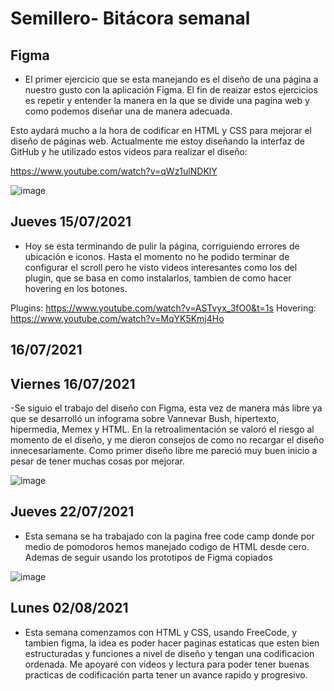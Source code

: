 # Semillero- Bitácora semanal

## Figma

- El primer ejercicio que se esta manejando es el diseño de una página a nuestro gusto con la aplicación Figma. El fin de reaizar estos ejercicios es repetir y entender la manera en la que se divide una pagina web y como podemos diseñar una de manera adecuada.

Esto aydará mucho a la hora de codificar en HTML y CSS para mejorar el diseño de páginas web. Actualmente me estoy diseñando la interfaz de GitHub y he utilizado estos videos para realizar el diseño:

https://www.youtube.com/watch?v=qWz1ulNDKlY

![image](https://user-images.githubusercontent.com/58794286/125465176-1f3646ac-a04d-4e0c-bbd8-82cd9a629e7f.png)

## Jueves 15/07/2021

- Hoy se esta terminando de pulir la página, corriguiendo errores de ubicación e iconos. Hasta el momento no he podido terminar de configurar el scroll pero he visto videos interesantes como los del plugin, que se basa en como instalarlos, tambien de como hacer hovering en los botones.

Plugins: https://www.youtube.com/watch?v=ASTvyx_3fO0&t=1s
Hovering: https://www.youtube.com/watch?v=MqYK5Kmj4Ho


## 16/07/2021

## Viernes 16/07/2021

-Se siguio el trabajo del diseño con Figma, esta vez de manera más libre ya que se desarrolló un infograma sobre Vannevar Bush, hipertexto, hipermedia, Memex y HTML. En la retroalimentación se valoró el riesgo al momento de el diseño, y me dieron consejos de como no recargar el diseño innecesariamente. Como primer diseño libre me pareció muy buen inicio a pesar de tener muchas cosas por mejorar.

![image](https://user-images.githubusercontent.com/58794286/126016055-231bc268-91c5-47ec-9fa7-f4694ee53c9c.png)

## Jueves 22/07/2021

- Esta semana se ha trabajado con la pagina free code camp donde por medio de pomodoros hemos manejado codigo de HTML desde cero. Ademas de seguir usando los prototipos de Figma copiados

![image](https://user-images.githubusercontent.com/58794286/126648333-65980fed-3830-45e3-8b50-5147de5eef72.png)

## Lunes 02/08/2021

- Esta semana comenzamos con HTML y CSS, usando FreeCode, y tambien figma, la idea es poder hacer paginas estaticas que esten bien estructuradas y funciones a nivel de diseño y tengan una codificacion ordenada. Me apoyaré con videos y lectura para poder tener buenas practicas de codificación parta tener un avance rapido y progresivo.
